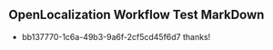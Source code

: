 ## OpenLocalization Workflow Test MarkDown
* bb137770-1c6a-49b3-9a6f-2cf5cd45f6d7 
thanks!

<!--HONumber=Mar16_HO5-->


